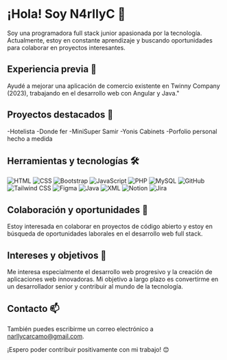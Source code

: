 # ¡Hola! Soy N4rllyC 👋

Soy una programadora full stack junior apasionada por la tecnología. Actualmente, estoy en constante aprendizaje y buscando oportunidades para colaborar en proyectos interesantes.

## Experiencia previa 💼

 Ayudé a mejorar una aplicación de comercio existente en Twinny Company (2023), trabajando en el desarrollo web con Angular y Java."

## Proyectos destacados 🚀

-Hotelista
-Donde fer
-MiniSuper Samir
-Yonis Cabinets
-Porfolio personal hecho a medida

## Herramientas y tecnologías 🛠️

![HTML](https://img.shields.io/badge/HTML-HTML5-E34F26?style=for-the-badge&logo=html5&logoColor=white)
![CSS](https://img.shields.io/badge/CSS-CSS3-1572B6?style=for-the-badge&logo=css3&logoColor=white)
![Bootstrap](https://img.shields.io/badge/Bootstrap-4-563D7C?style=for-the-badge&logo=bootstrap&logoColor=white)
![JavaScript](https://img.shields.io/badge/JavaScript-ES6-F7DF1E?style=for-the-badge&logo=javascript&logoColor=black)
![PHP](https://img.shields.io/badge/PHP-7.4+-777BB4?style=for-the-badge&logo=php&logoColor=white)
![MySQL](https://img.shields.io/badge/MySQL-8-4479A1?style=for-the-badge&logo=mysql&logoColor=white)
![GitHub](https://img.shields.io/badge/GitHub-Git-181717?style=for-the-badge&logo=github&logoColor=white)
![Tailwind CSS](https://img.shields.io/badge/Tailwind%20CSS-v2-38B2AC?style=for-the-badge&logo=tailwind-css&logoColor=white)
![Figma](https://img.shields.io/badge/Figma-Professional-F24E1E?style=for-the-badge&logo=figma&logoColor=white)
![Java](https://img.shields.io/badge/Java-11-007396?style=for-the-badge&logo=java&logoColor=white)
![XML](https://img.shields.io/badge/XML-Data-FF6600?style=for-the-badge&logo=xml&logoColor=white)
![Notion](https://img.shields.io/badge/Notion-Notes-000000?style=for-the-badge&logo=notion&logoColor=white)
![Jira](https://img.shields.io/badge/Jira-Project%20Management-0052CC?style=for-the-badge&logo=jira&logoColor=white)




## Colaboración y oportunidades 🤝

Estoy interesada en colaborar en proyectos de código abierto y estoy en búsqueda de oportunidades laborales en el desarrollo web full stack.

## Intereses y objetivos 🎯

Me interesa especialmente el desarrollo web progresivo y la creación de aplicaciones web innovadoras. Mi objetivo a largo plazo es convertirme en un desarrollador senior y contribuir al mundo de la tecnología.



## Contacto 📫

 También puedes escribirme un correo electrónico a [narllycarcamo@gmail.com](mailto:narllycarcamo@gmail.com).

¡Espero poder contribuir positivamente con mi trabajo! 😊
